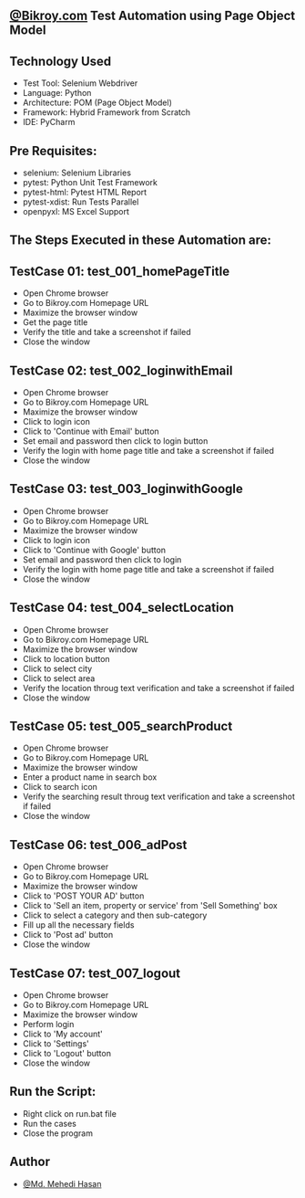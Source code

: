 ## [@Bikroy.com](https://bikroy.com/) Test Automation using Page Object Model

## Technology Used

- Test Tool: Selenium Webdriver
- Language: Python
- Architecture: POM (Page Object Model)
- Framework: Hybrid Framework from Scratch
- IDE: PyCharm

## Pre Requisites:

- selenium: Selenium Libraries
- pytest: Python Unit Test Framework
- pytest-html: Pytest HTML Report
- pytest-xdist: Run Tests Parallel
- openpyxl: MS Excel Support

## The Steps Executed in these Automation are:

## TestCase 01: test_001_homePageTitle
- Open Chrome browser
- Go to Bikroy.com Homepage URL
- Maximize the browser window
- Get the page title
- Verify the title and take a screenshot if failed
- Close the window

## TestCase 02: test_002_loginwithEmail
- Open Chrome browser
- Go to Bikroy.com Homepage URL
- Maximize the browser window
- Click to login icon
- Click to 'Continue with Email' button
- Set email and password then click to login button
- Verify the login with home page title and take a screenshot if failed
- Close the window

## TestCase 03: test_003_loginwithGoogle
- Open Chrome browser
- Go to Bikroy.com Homepage URL
- Maximize the browser window
- Click to login icon
- Click to 'Continue with Google' button
- Set email and password then click to login
- Verify the login with home page title and take a screenshot if failed
- Close the window

## TestCase 04: test_004_selectLocation
- Open Chrome browser
- Go to Bikroy.com Homepage URL
- Maximize the browser window
- Click to location button
- Click to select city
- Click to select area
- Verify the location throug text verification and take a screenshot if failed
- Close the window

## TestCase 05: test_005_searchProduct
- Open Chrome browser
- Go to Bikroy.com Homepage URL
- Maximize the browser window
- Enter a product name in search box
- Click to search icon
- Verify the searching result throug text verification and take a screenshot if failed
- Close the window 

## TestCase 06: test_006_adPost
- Open Chrome browser
- Go to Bikroy.com Homepage URL
- Maximize the browser window
- Click to 'POST YOUR AD' button
- Click to 'Sell an item, property or service' from 'Sell Something' box
- Click to select a category and then sub-category
- Fill up all the necessary fields
- Click to 'Post ad' button
- Close the window 

## TestCase 07: test_007_logout
- Open Chrome browser
- Go to Bikroy.com Homepage URL
- Maximize the browser window
- Perform login
- Click to 'My account'
- Click to 'Settings'
- Click to 'Logout' button
- Close the window

## Run the Script:

- Right click on run.bat file
- Run the cases
- Close the program

## Author

- [@Md. Mehedi Hasan](https://github.com/mehedi9021)
